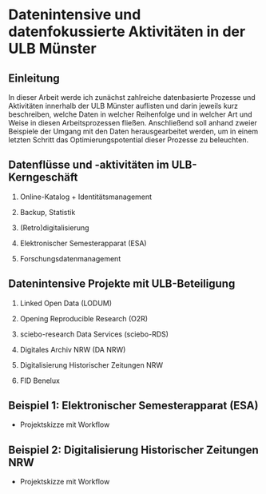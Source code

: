 # Datenintensive und datenfokussierte Aktivitäten in der ULB Münster

## Einleitung

In dieser Arbeit werde ich zunächst zahlreiche datenbasierte Prozesse und Aktivitäten innerhalb der ULB Münster auflisten und darin jeweils kurz beschreiben, welche Daten in welcher Reihenfolge und in welcher Art und Weise in diesen Arbeitsprozessen fließen. Anschließend soll anhand zweier Beispiele der Umgang mit den Daten herausgearbeitet werden, um in einem letzten Schritt das Optimierungspotential dieser Prozesse zu beleuchten.

## Datenflüsse und -aktivitäten im ULB-Kerngeschäft

1. Online-Katalog + Identitätsmanagement

2. Backup, Statistik

3. (Retro)digitalisierung

4. Elektronischer Semesterapparat (ESA)

5. Forschungsdatenmanagement

## Datenintensive Projekte mit ULB-Beteiligung

1. Linked Open Data (LODUM)

2. Opening Reproducible Research (O2R)

3. sciebo-research Data Services (sciebo-RDS)

4. Digitales Archiv NRW (DA NRW)

5. Digitalisierung Historischer Zeitungen NRW

6. FID Benelux

## Beispiel 1: Elektronischer Semesterapparat (ESA)

- Projektskizze mit Workflow

## Beispiel 2: Digitalisierung Historischer Zeitungen NRW

- Projektskizze mit Workflow

